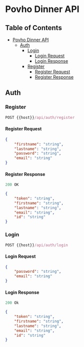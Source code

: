 # Povho Dinner API

## Table of Contents

- [Povho Dinner API](#povho-dinner-api)
  - [Auth](#auth)
    - [Login](#login)
      - [Login Request](#login-request)
      - [Login Response](#login-response)
    - [Register](#register)
      - [Register Request](#register-request)
      - [Register Response](#register-response)

## Auth

### Register

```js
POST {{host}}/api/auth/register
```

#### Register Request

```json
{
    "firstname": "string",
    "lastname": "string",
    "password": "string",
    "email": "string"
}
```

#### Register Response

```js
200 OK
```

```json
{
    "token": "string",
    "firstname": "string",
    "lastname": "string",
    "email": "string",
    "id": "string"
}
```

### Login

```js
POST {{host}}/api/auth/login
```

#### Login Request

```json
{
    "password": "string",
    "email": "string"
}
```

#### Login Response

```js
200 Ok
```

```json
{
    "token": "string",
    "firstname": "string",
    "lastname": "string",
    "email": "string",
    "id": "string"
}
```
